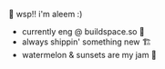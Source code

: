 👋 wsp!! i'm aleem :)

- currently eng @ buildspace.so 🦄
- always shippin' something new 🏗
- watermelon & sunsets are my jam 🍉
